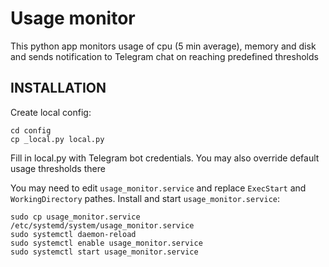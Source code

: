 Usage monitor
=============
This python app monitors usage of cpu (5 min average), memory and disk and sends notification to Telegram chat on reaching predefined thresholds 

INSTALLATION
------------

Create local config:

```
cd config
cp _local.py local.py
```

Fill in local.py with Telegram bot credentials. You may also override default usage thresholds there

You may need to edit `usage_monitor.service` and replace `ExecStart` and `WorkingDirectory` pathes. Install and start `usage_monitor.service`:

```
sudo cp usage_monitor.service /etc/systemd/system/usage_monitor.service
sudo systemctl daemon-reload
sudo systemctl enable usage_monitor.service
sudo systemctl start usage_monitor.service

```